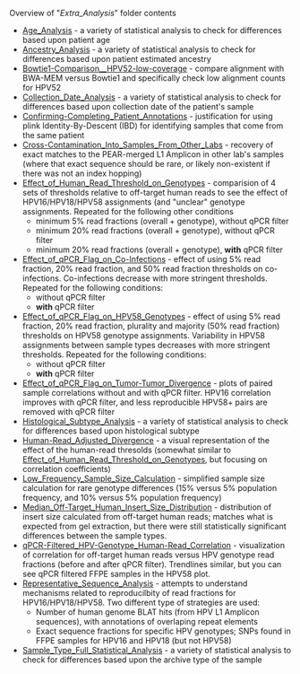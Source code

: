 Overview of "*Extra_Analysis*" folder contents

 - [Age_Analysis](https://github.com/cwarden45/HPV_genotype_paper-archived_samples/tree/master/Downstream_R_Code/Extra_Analysis/Age_Analysis) - a variety of statistical analysis to check for differences based upon patient age
 - [Ancestry_Analysis](https://github.com/cwarden45/HPV_genotype_paper-archived_samples/tree/master/Downstream_R_Code/Extra_Analysis/Ancestry_Analysis) - a variety of statistical analysis to check for differences based upon patient estimated ancestry
 - [Bowtie1-Comparison__HPV52-low-coverage](https://github.com/cwarden45/HPV_genotype_paper-archived_samples/tree/master/Downstream_R_Code/Extra_Analysis/Bowtie1-Comparison__HPV52-low-coverage) - compare alignment with BWA-MEM versus Bowtie1 and specifically check low alignment counts for HPV52
- [Collection_Date_Analysis](https://github.com/cwarden45/HPV_genotype_paper-archived_samples/tree/master/Downstream_R_Code/Extra_Analysis/Collection_Date_Analysis) - a variety of statistical analysis to check for differences based upon collection date of the patient's sample
 - [Confirming-Completing_Patient_Annotations](https://github.com/cwarden45/HPV_genotype_paper-archived_samples/tree/master/Downstream_R_Code/Extra_Analysis/Confirming-Completing_Patient_Annotations) - justification for using plink Identity-By-Descent (IBD) for identifying samples that come from the same patient
 - [Cross-Contamination_Into_Samples_From_Other_Labs](https://github.com/cwarden45/HPV_genotype_paper-archived_samples/tree/master/Downstream_R_Code/Extra_Analysis/Cross-Contamination_Into_Samples_From_Other_Labs) - recovery of exact matches to the PEAR-merged L1 Amplicon in other lab's samples (where that exact sequence should be rare, or likely non-existent if there was not an index hopping)
 - [Effect_of_Human_Read_Threshold_on_Genotypes](https://github.com/cwarden45/HPV_genotype_paper-archived_samples/tree/master/Downstream_R_Code/Extra_Analysis/Effect_of_Human_Read_Threshold_on_Genotypes) - comparision of 4 sets of thresholds relative to off-target human reads to see the effect of HPV16/HPV18/HPV58 assignments (and "unclear" genotype assignments.  Repeated for the following other conditions
   - minimum 5% read fractions (overall + genotype), without qPCR filter
   - minimum 20% read fractions (overall + genotype), without qPCR filter
   - minimum 20% read fractions (overall + genotype), **with** qPCR filter
 - [Effect_of_qPCR_Flag_on_Co-Infections](https://github.com/cwarden45/HPV_genotype_paper-archived_samples/tree/master/Downstream_R_Code/Extra_Analysis/Effect_of_qPCR_Flag_on_Co-Infections) - effect of using 5% read fraction, 20% read fraction, and 50% read fraction thresholds on co-infections.  Co-infections decrease with more stringent thresholds.  Repeated for the following conditions:
   - without qPCR filter
   - **with** qPCR filter
 - [Effect_of_qPCR_Flag_on_HPV58_Genotypes](https://github.com/cwarden45/HPV_genotype_paper-archived_samples/tree/master/Downstream_R_Code/Extra_Analysis/Effect_of_qPCR_Flag_on_HPV58_Genotypes) - effect of using 5% read fraction, 20% read fraction, plurality and majority (50% read fraction) thresholds on HPV58 genotype assignments.  Variability in HPV58 assignments between sample types decreases with more stringent thresholds.  Repeated for the following conditions:
   - without qPCR filter
   - **with** qPCR filter
 - [Effect_of_qPCR_Flag_on_Tumor-Tumor_Divergence](https://github.com/cwarden45/HPV_genotype_paper-archived_samples/tree/master/Downstream_R_Code/Extra_Analysis/Effect_of_qPCR_Flag_on_Tumor-Tumor_Divergence) - plots of paired sample correlations without and with qPCR filter.  HPV16 correlation improves with qPCR filter, and less reproducible HPV58+ pairs are removed with qPCR filter
 - [Histological_Subtype_Analysis](https://github.com/cwarden45/HPV_genotype_paper-archived_samples/tree/master/Downstream_R_Code/Extra_Analysis/Histological_Subtype_Analysis) - a variety of statistical analysis to check for differences based upon histological subtype
- [Human-Read_Adjusted_Divergence](https://github.com/cwarden45/HPV_genotype_paper-archived_samples/tree/master/Downstream_R_Code/Extra_Analysis/Human-Read_Adjusted_Divergence) - a visual representation of the effect of the human-read thresolds (somewhat similar to [Effect_of_Human_Read_Threshold_on_Genotypes](https://github.com/cwarden45/HPV_genotype_paper-archived_samples/tree/master/Downstream_R_Code/Extra_Analysis/Effect_of_Human_Read_Threshold_on_Genotypes), but focusing on correlation coefficients)
 - [Low_Frequency_Sample_Size_Calculation](https://github.com/cwarden45/HPV_genotype_paper-archived_samples/tree/master/Downstream_R_Code/Extra_Analysis/Low_Frequency_Sample_Size_Calculation) - simplified sample size calculation for rare genotype differences (15% versus 5% population frequency, and 10% versus 5% population frequency)
 - [Median_Off-Target_Human_Insert_Size_Distribution](https://github.com/cwarden45/HPV_genotype_paper-archived_samples/tree/master/Downstream_R_Code/Extra_Analysis/Median_Off-Target_Human_Insert_Size_Distribution) - distribution of insert size calculated from off-target human reads; matches what is expected from gel extraction, but there were still statistically significant differences between the sample types.
 - [qPCR-Filtered_HPV-Genotype_Human-Read_Correlation](https://github.com/cwarden45/HPV_genotype_paper-archived_samples/tree/master/Downstream_R_Code/Extra_Analysis/qPCR-Filtered_HPV-Genotype_Human-Read_Correlation) - visualization of correlation for off-target human reads versus HPV genotype read fractions (before and after qPCR filter).  Trendlines similar, but you can see qPCR filtered FFPE samples in the HPV58 plot.
- [Representative_Sequence_Analysis](https://github.com/cwarden45/HPV_genotype_paper-archived_samples/tree/master/Downstream_R_Code/Extra_Analysis/Representative_Sequence_Analysis) - attempts to understand mechanisms related to reproducilbity of read fractions for HPV16/HPV18/HPV58.  Two different type of strategies are used:
   - Number of human genome BLAT hits (from HPV L1 Amplicon sequences), with annotations of overlaping repeat elements
   - Exact sequence fractions for specific HPV genotypes; SNPs found in FFPE samples for HPV16 and HPV18 (but not HPV58)
 - [Sample_Type_Full_Statistical_Analysis](https://github.com/cwarden45/HPV_genotype_paper-archived_samples/tree/master/Downstream_R_Code/Extra_Analysis/Sample_Type_Full_Statistical_Analysis) - a variety of statistical analysis to check for differences based upon the archive type of the sample
